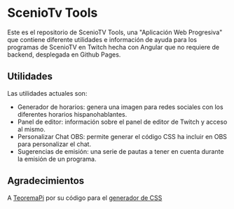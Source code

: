 # ScenioTv Tools

Este es el repositorio de ScenioTV Tools, una "Aplicación Web Progresiva" que contiene diferente utilidades e información de ayuda para los programas de ScenioTV en Twitch hecha con Angular que no requiere de backend, desplegada en Github Pages.

## Utilidades

Las utilidades actuales son:

  - Generador de horarios: genera una imagen para redes sociales con los diferentes horarios hispanohablantes.
  - Panel de editor: información sobre el panel de editor de Twitch y acceso al mismo.
  - Personalizar Chat OBS: permite generar el código CSS ha incluir en OBS para personalizar el chat.
  - Sugerencias de emisión: una serie de pautas a tener en cuenta durante la emisión de un programa.


## Agradecimientos

A [TeoremaPi](https://github.com/TeoremaPi) por su código para el [generador de CSS](https://github.com/TeoremaPi/Ayuda-CSS-Streamlabs)
